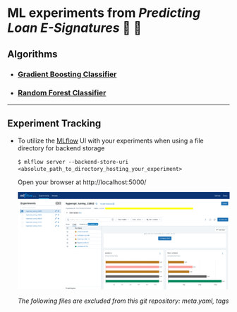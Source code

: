 # ML experiments from _Predicting Loan E-Signatures_ 🧪 🤖

## Algorithms

- ### [Gradient Boosting Classifier](./mlflow_gbc/README.md)

- ### [Random Forest Classifier](./mlflow_rfc/README.MD)

---

## Experiment Tracking

- To utilize the [MLflow](https://mlflow.org/) UI with your experiments when using a file directory for backend storage

  ```
  $ mlflow server --backend-store-uri <absolute_path_to_directory_hosting_your_experiment>
  ```

  Open your browser at http://localhost:5000/

  <img src="../../images/mlflow-ui.png" width="800">

  _The following files are excluded from this git repository: meta.yaml, tags_
